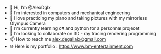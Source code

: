 - 👋 Hi, I’m @AlexDglx
- 👀 I’m interested in computers and mechanical engineering
- 🎹 I love practicing my piano and taking pictures with my mirrorless Olympus Camera
- 🌱 I’m currently learning c# and python for a personnal projecet
- 💞️ I’m looking to collaborate on 3D - ray tracing rendering programming 
- 📫 How to reach me alex.degallaix@gmail.com
- 🌐 Here is my portfolio : https://www.bm-entertainment.com
<!---
/AlexDglx is a ✨ special ✨ repository because its `README.md` (this file) appears on your GitHub profile.
You can click the Preview link to take a look at your changes.
--->
